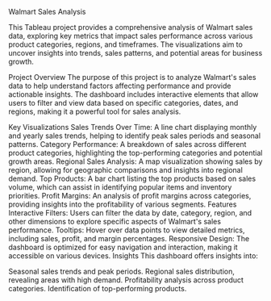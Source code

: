 Walmart Sales Analysis

This Tableau project provides a comprehensive analysis of Walmart sales data, exploring key metrics that impact sales performance across various product categories, regions, and timeframes. The visualizations aim to uncover insights into trends, sales patterns, and potential areas for business growth.

Project Overview
The purpose of this project is to analyze Walmart's sales data to help understand factors affecting performance and provide actionable insights. The dashboard includes interactive elements that allow users to filter and view data based on specific categories, dates, and regions, making it a powerful tool for sales analysis.

Key Visualizations
Sales Trends Over Time: A line chart displaying monthly and yearly sales trends, helping to identify peak sales periods and seasonal patterns.
Category Performance: A breakdown of sales across different product categories, highlighting the top-performing categories and potential growth areas.
Regional Sales Analysis: A map visualization showing sales by region, allowing for geographic comparisons and insights into regional demand.
Top Products: A bar chart listing the top products based on sales volume, which can assist in identifying popular items and inventory priorities.
Profit Margins: An analysis of profit margins across categories, providing insights into the profitability of various segments.
Features
Interactive Filters: Users can filter the data by date, category, region, and other dimensions to explore specific aspects of Walmart's sales performance.
Tooltips: Hover over data points to view detailed metrics, including sales, profit, and margin percentages.
Responsive Design: The dashboard is optimized for easy navigation and interaction, making it accessible on various devices.
Insights
This dashboard offers insights into:

Seasonal sales trends and peak periods.
Regional sales distribution, revealing areas with high demand.
Profitability analysis across product categories.
Identification of top-performing products.
